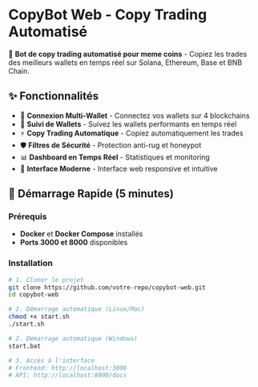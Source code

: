 # CopyBot Web - Copy Trading Automatisé

🤖 **Bot de copy trading automatisé pour meme coins** - Copiez les trades des meilleurs wallets en temps réel sur Solana, Ethereum, Base et BNB Chain.

## ✨ Fonctionnalités

- 🔗 **Connexion Multi-Wallet** - Connectez vos wallets sur 4 blockchains
- 👀 **Suivi de Wallets** - Suivez les wallets performants en temps réel
- ⚡ **Copy Trading Automatique** - Copiez automatiquement les trades
- 🛡️ **Filtres de Sécurité** - Protection anti-rug et honeypot
- 📊 **Dashboard en Temps Réel** - Statistiques et monitoring
- 🚀 **Interface Moderne** - Interface web responsive et intuitive

## 🚀 Démarrage Rapide (5 minutes)

### Prérequis

- **Docker** et **Docker Compose** installés
- **Ports 3000 et 8000** disponibles

### Installation

```bash
# 1. Cloner le projet
git clone https://github.com/votre-repo/copybot-web.git
cd copybot-web

# 2. Démarrage automatique (Linux/Mac)
chmod +x start.sh
./start.sh

# 2. Démarrage automatique (Windows)
start.bat

# 3. Accès à l'interface
# Frontend: http://localhost:3000
# API: http://localhost:8000/docs
```
